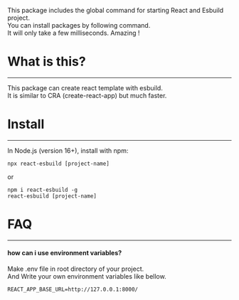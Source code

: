 This package includes the global command for starting React and Esbuild project. \
You can install packages by following command. \
It will only take a few milliseconds. Amazing !


# What is this?
***
This package can create react template with esbuild. \
It is similar to CRA (create-react-app) but much faster.


# Install 
***
In Node.js (version 16+), install with npm:
```
npx react-esbuild [project-name]
```

or

```
npm i react-esbuild -g
react-esbuild [project-name]
```

# FAQ
***
#### how can i use environment variables?
Make .env file in root directory of your project. \
And Write your own environment variables like bellow.
```
REACT_APP_BASE_URL=http://127.0.0.1:8000/
```


